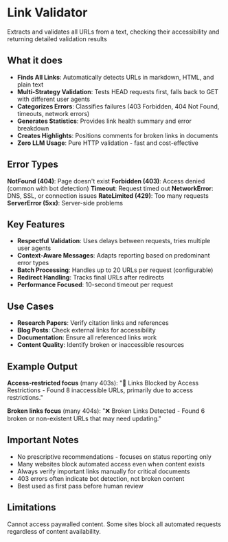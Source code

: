 # Link Validator

Extracts and validates all URLs from a text, checking their accessibility and returning detailed validation results

## What it does

- **Finds All Links**: Automatically detects URLs in markdown, HTML, and plain text
- **Multi-Strategy Validation**: Tests HEAD requests first, falls back to GET with different user agents
- **Categorizes Errors**: Classifies failures (403 Forbidden, 404 Not Found, timeouts, network errors)
- **Generates Statistics**: Provides link health summary and error breakdown
- **Creates Highlights**: Positions comments for broken links in documents
- **Zero LLM Usage**: Pure HTTP validation - fast and cost-effective

## Error Types

**NotFound (404)**: Page doesn't exist
**Forbidden (403)**: Access denied (common with bot detection)
**Timeout**: Request timed out
**NetworkError**: DNS, SSL, or connection issues
**RateLimited (429)**: Too many requests
**ServerError (5xx)**: Server-side problems

## Key Features

- **Respectful Validation**: Uses delays between requests, tries multiple user agents
- **Context-Aware Messages**: Adapts reporting based on predominant error types
- **Batch Processing**: Handles up to 20 URLs per request (configurable)
- **Redirect Handling**: Tracks final URLs after redirects
- **Performance Focused**: 10-second timeout per request

## Use Cases

- **Research Papers**: Verify citation links and references
- **Blog Posts**: Check external links for accessibility
- **Documentation**: Ensure all referenced links work
- **Content Quality**: Identify broken or inaccessible resources

## Example Output

**Access-restricted focus** (many 403s):
"🚫 Links Blocked by Access Restrictions - Found 8 inaccessible URLs, primarily due to access restrictions."

**Broken links focus** (many 404s):
"❌ Broken Links Detected - Found 6 broken or non-existent URLs that may need updating."

## Important Notes

- No prescriptive recommendations - focuses on status reporting only
- Many websites block automated access even when content exists
- Always verify important links manually for critical documents
- 403 errors often indicate bot detection, not broken content
- Best used as first pass before human review

## Limitations

Cannot access paywalled content. Some sites block all automated requests regardless of content availability.
